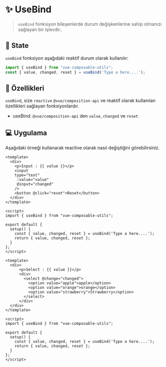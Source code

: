 # :sparkles: UseBind
> `useBind` fonksiyon bileşenlerde durum değişkenlerine sahip olmanızı sağlayan bir işlevdir..

## :convenience_store: State

`useBind` fonksiyon aşağıdaki reaktif durum olarak kullanılır:

```js
import { useBind } from "vue-composable-utils";
const { value, changed, reset } = useBind('Type a here....');
```


## :rocket: Özellikleri

`useBind`, size `reactive` `@vue/composition-api` ve reaktif olarak kullanılan özellikleri sağlayan fonksiyonlardır.

- useBind: `@vue/composition-api` den `value`, `changed`  ve `reset`

## :computer: Uygulama

Aşağıdaki örneği kullanarak reactive olarak nasıl değiştiğini görebilirsiniz.

```vue
<template>
  <div>
    <p>Input : {{ value }}</p>
    <input
    type="text"
     :value="value"
     @input="changed"
    />
    <button @click="reset">Reset</button>
  </div>
</template>

<script>
import { useBind } from "vue-composable-utils";

export default {
  setup() {
    const { value, changed, reset } = useBind('Type a here....');
    return { value, changed, reset };
  }
};
</script>
```

```vue
<template>
  <div>
      <p>Select : {{ value }}</p> 
      <div>
        <select @change="changed">
          <option value="apple">apple</option>
          <option value="orange">orange</option>
          <option value="strawberry">Strawberry</option>
        </select>
      </div>
  </div>
</template>

<script>
import { useBind } from "vue-composable-utils";

export default {
  setup() {
    const { value, changed, reset } = useBind('Type a here....');
    return { value, changed, reset };
  }
};
</script>

```
<ToggleDarkMode/>
